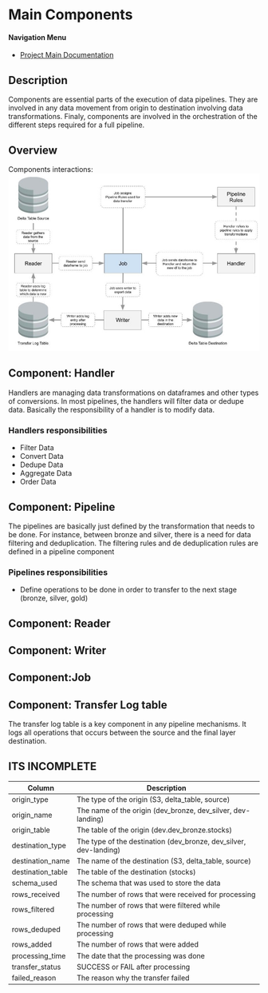 # Main Components

#### Navigation Menu
- [Project Main Documentation](../../../README.md)

## Description
Components are essential parts of the execution of data pipelines. They are involved in any data movement from origin to destination involving data transformations. Finaly, components are involved in the orchestration of the different steps required for a full pipeline.

## Overview
Components interactions:
![Image Alt text](../../images/Components.jpg)


## Component: Handler
Handlers are managing data transformations on dataframes and other types of conversions. In most pipelines, the handlers will filter data or dedupe data. Basically the responsibility of a handler is to modify data.

### Handlers responsibilities
- Filter Data
- Convert Data
- Dedupe Data
- Aggregate Data
- Order Data

## Component: Pipeline
The pipelines are basically just defined by the transformation that needs to be done. For instance, between bronze and silver, there is a need for data filtering and deduplication. The filtering rules and de deduplication rules are defined in a pipeline component

### Pipelines responsibilities
- Define operations to be done in order to transfer to the next stage (bronze, silver, gold)

## Component: Reader

## Component: Writer

## Component:Job

## Component: Transfer Log table
The transfer log table is a key component in any pipeline mechanisms. It logs all operations that occurs between the source and the final layer destination.


## ITS INCOMPLETE
| Column  | Description |
| ------------- | ------------- |
| origin_type  | The type of the origin (S3, delta_table, source)  |
| origin_name  | The name of the origin (dev_bronze, dev_silver, dev-landing)  |
| origin_table  | The table of the origin (dev.dev_bronze.stocks)  |
| destination_type  | The type of the destination (dev_bronze, dev_silver, dev-landing)  |
| destination_name  | The name of the destination (S3, delta_table, source)  |
| destination_table  | The table of the destination (stocks)  |
| schema_used  | The schema that was used to store the data  |
| rows_received  | The number of rows that were received for processing  |
| rows_filtered  | The number of rows that were filtered while processing  |
| rows_deduped  | The number of rows that were deduped while processing  |
| rows_added  | The number of rows that were added  |
| processing_time  | The date that the processing was done  |
| transfer_status  | SUCCESS or FAIL after processing  |
| failed_reason  | The reason why the transfer failed  |

